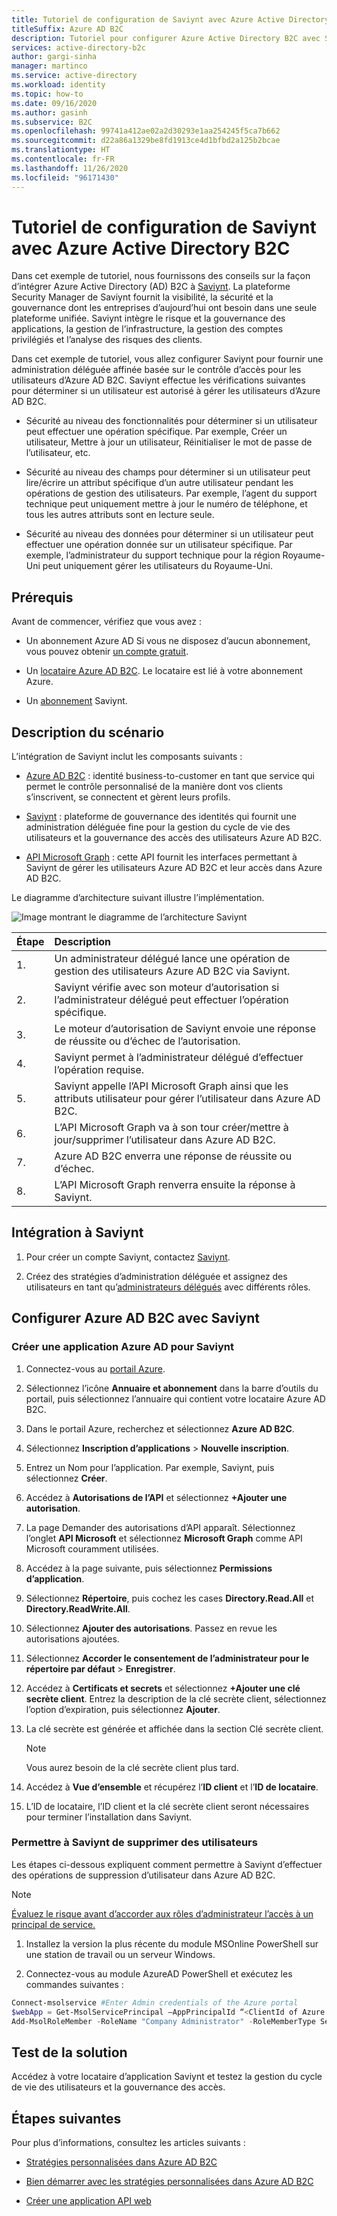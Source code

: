 ```yaml
---
title: Tutoriel de configuration de Saviynt avec Azure Active Directory B2C
titleSuffix: Azure AD B2C
description: Tutoriel pour configurer Azure Active Directory B2C avec Saviynt pour l’intégration interapplication afin de simplifier la modernisation informatique et d’améliorer la sécurité, la gouvernance et la conformité. 
services: active-directory-b2c
author: gargi-sinha
manager: martinco
ms.service: active-directory
ms.workload: identity
ms.topic: how-to
ms.date: 09/16/2020
ms.author: gasinh
ms.subservice: B2C
ms.openlocfilehash: 99741a412ae02a2d30293e1aa254245f5ca7b662
ms.sourcegitcommit: d22a86a1329be8fd1913ce4d1bfbd2a125b2bcae
ms.translationtype: HT
ms.contentlocale: fr-FR
ms.lasthandoff: 11/26/2020
ms.locfileid: "96171430"
---
```

# <a name="tutorial-for-configuring-saviynt-with-azure-active-directory-b2c"></a>Tutoriel de configuration de Saviynt avec Azure Active Directory B2C

Dans cet exemple de tutoriel, nous fournissons des conseils sur la façon d’intégrer Azure Active Directory (AD) B2C à [Saviynt](https://saviynt.com/integrations/azure-ad/for-b2c/). La plateforme Security Manager de Saviynt fournit la visibilité, la sécurité et la gouvernance dont les entreprises d’aujourd’hui ont besoin dans une seule plateforme unifiée. Saviynt intègre le risque et la gouvernance des applications, la gestion de l’infrastructure, la gestion des comptes privilégiés et l’analyse des risques des clients.

Dans cet exemple de tutoriel, vous allez configurer Saviynt pour fournir une administration déléguée affinée basée sur le contrôle d’accès pour les utilisateurs d’Azure AD B2C. Saviynt effectue les vérifications suivantes pour déterminer si un utilisateur est autorisé à gérer les utilisateurs d’Azure AD B2C.

- Sécurité au niveau des fonctionnalités pour déterminer si un utilisateur peut effectuer une opération spécifique. Par exemple, Créer un utilisateur, Mettre à jour un utilisateur, Réinitialiser le mot de passe de l’utilisateur, etc.

- Sécurité au niveau des champs pour déterminer si un utilisateur peut lire/écrire un attribut spécifique d’un autre utilisateur pendant les opérations de gestion des utilisateurs. Par exemple, l’agent du support technique peut uniquement mettre à jour le numéro de téléphone, et tous les autres attributs sont en lecture seule.

- Sécurité au niveau des données pour déterminer si un utilisateur peut effectuer une opération donnée sur un utilisateur spécifique. Par exemple, l’administrateur du support technique pour la région Royaume-Uni peut uniquement gérer les utilisateurs du Royaume-Uni.

## <a name="prerequisites"></a>Prérequis

Avant de commencer, vérifiez que vous avez :

- Un abonnement Azure AD Si vous ne disposez d’aucun abonnement, vous pouvez obtenir [un compte gratuit](https://azure.microsoft.com/free/).

- Un [locataire Azure AD B2C](./tutorial-create-tenant.md). Le locataire est lié à votre abonnement Azure.

- Un [abonnement](https://saviynt.com/contact-us/) Saviynt.

## <a name="scenario-description"></a>Description du scénario

L’intégration de Saviynt inclut les composants suivants :

- [Azure AD B2C](https://azure.microsoft.com/services/active-directory/external-identities/b2c/) : identité business-to-customer en tant que service qui permet le contrôle personnalisé de la manière dont vos clients s’inscrivent, se connectent et gèrent leurs profils.

- [Saviynt](https://saviynt.com/integrations/azure-ad/for-b2c/) : plateforme de gouvernance des identités qui fournit une administration déléguée fine pour la gestion du cycle de vie des utilisateurs et la gouvernance des accès des utilisateurs Azure AD B2C.  

- [API Microsoft Graph](/graph/use-the-api) : cette API fournit les interfaces permettant à Saviynt de gérer les utilisateurs Azure AD B2C et leur accès dans Azure AD B2C.

Le diagramme d’architecture suivant illustre l’implémentation.

![Image montrant le diagramme de l’architecture Saviynt](./media/partner-saviynt/saviynt-architecture-diagram.png)

|Étape | Description |
|:-----| :-----------|
| 1. | Un administrateur délégué lance une opération de gestion des utilisateurs Azure AD B2C via Saviynt.
| 2. | Saviynt vérifie avec son moteur d’autorisation si l’administrateur délégué peut effectuer l’opération spécifique.
| 3. | Le moteur d’autorisation de Saviynt envoie une réponse de réussite ou d’échec de l’autorisation.
| 4. | Saviynt permet à l’administrateur délégué d’effectuer l’opération requise.
| 5. | Saviynt appelle l’API Microsoft Graph ainsi que les attributs utilisateur pour gérer l’utilisateur dans Azure AD B2C.
| 6. | L’API Microsoft Graph va à son tour créer/mettre à jour/supprimer l’utilisateur dans Azure AD B2C.
| 7. | Azure AD B2C enverra une réponse de réussite ou d’échec.
| 8. | L’API Microsoft Graph renverra ensuite la réponse à Saviynt.

## <a name="onboard-with-saviynt"></a>Intégration à Saviynt

1. Pour créer un compte Saviynt, contactez [Saviynt](https://saviynt.com/contact-us/).

2. Créez des stratégies d’administration déléguée et assignez des utilisateurs en tant qu’[administrateurs délégués](../active-directory/roles/concept-delegation.md) avec différents rôles.

## <a name="configure-azure-ad-b2c-with-saviynt"></a>Configurer Azure AD B2C avec Saviynt

### <a name="create-an-azure-ad-application-for-saviynt"></a>Créer une application Azure AD pour Saviynt

1. Connectez-vous au [portail Azure](https://portal.azure.com/#home).

2. Sélectionnez l’icône **Annuaire et abonnement** dans la barre d’outils du portail, puis sélectionnez l’annuaire qui contient votre locataire Azure AD B2C.

3. Dans le portail Azure, recherchez et sélectionnez **Azure AD B2C**.

4. Sélectionnez **Inscription d’applications** > **Nouvelle inscription**.

5. Entrez un Nom pour l’application. Par exemple, Saviynt, puis sélectionnez **Créer**.

6. Accédez à **Autorisations de l’API** et sélectionnez **+Ajouter une autorisation**.

7. La page Demander des autorisations d’API apparaît. Sélectionnez l’onglet **API Microsoft** et sélectionnez **Microsoft Graph** comme API Microsoft couramment utilisées.

8. Accédez à la page suivante, puis sélectionnez **Permissions d’application**.

9. Sélectionnez **Répertoire**, puis cochez les cases **Directory.Read.All** et **Directory.ReadWrite.All**.

10. Sélectionnez **Ajouter des autorisations**. Passez en revue les autorisations ajoutées.

11. Sélectionnez **Accorder le consentement de l’administrateur pour le répertoire par défaut** > **Enregistrer**.

12. Accédez à **Certificats et secrets** et sélectionnez **+Ajouter une clé secrète client**. Entrez la description de la clé secrète client, sélectionnez l’option d’expiration, puis sélectionnez **Ajouter**.

13. La clé secrète est générée et affichée dans la section Clé secrète client.

    >[!NOTE]
    > Vous aurez besoin de la clé secrète client plus tard.

14. Accédez à **Vue d’ensemble** et récupérez l’**ID client** et l’**ID de locataire**.

15. L’ID de locataire, l’ID client et la clé secrète client seront nécessaires pour terminer l’installation dans Saviynt.

### <a name="enable-saviynt-to-delete-users"></a>Permettre à Saviynt de supprimer des utilisateurs

Les étapes ci-dessous expliquent comment permettre à Saviynt d’effectuer des opérations de suppression d’utilisateur dans Azure AD B2C.

>[!NOTE]
>[Évaluez le risque avant d’accorder aux rôles d’administrateur l’accès à un principal de service.](../active-directory/develop/app-objects-and-service-principals.md)

1. Installez la version la plus récente du module MSOnline PowerShell sur une station de travail ou un serveur Windows.

2. Connectez-vous au module AzureAD PowerShell et exécutez les commandes suivantes :

```powershell
Connect-msolservice #Enter Admin credentials of the Azure portal
$webApp = Get-MsolServicePrincipal –AppPrincipalId “<ClientId of Azure AD Application>”
Add-MsolRoleMember -RoleName "Company Administrator" -RoleMemberType ServicePrincipal -RoleMemberObjectId $webApp.ObjectId
```

## <a name="test-the-solution"></a>Test de la solution

Accédez à votre locataire d’application Saviynt et testez la gestion du cycle de vie des utilisateurs et la gouvernance des accès.

## <a name="next-steps"></a>Étapes suivantes

Pour plus d’informations, consultez les articles suivants :

- [Stratégies personnalisées dans Azure AD B2C](./custom-policy-overview.md)

- [Bien démarrer avec les stratégies personnalisées dans Azure AD B2C](./custom-policy-get-started.md?tabs=applications)

- [Créer une application API web](./add-web-api-application.md)